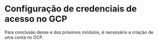 # Configuração de credenciais de acesso no GCP

Para conclusão desse e dos próximos módulos, é necessário a criação de uma conta no GCP. 

